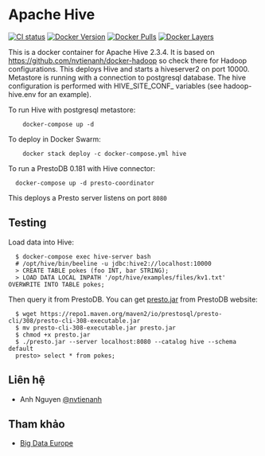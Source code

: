 # Apache Hive
[![CI status](https://github.com/nvtienanh/docker-hive/workflows/CI/badge.svg?branch=2.3.4-alpine)](https://github.com/nvtienanh/docker-hive/actions?query=branch%3A+branch%3A2.3.4-alpine++)
[![Docker Version](https://images.microbadger.com/badges/version/nvtienanh/hive:2.3.4-alpine.svg)](https://hub.docker.com/r/nvtienanh/hive/)
[![Docker Pulls](https://img.shields.io/docker/pulls/nvtienanh/hive)](https://hub.docker.com/r/nvtienanh/hive/)
[![Docker Layers](https://img.shields.io/microbadger/layers/nvtienanh/hive/2.3.4-alpine)](https://hub.docker.com/r/nvtienanh/hive/)


This is a docker container for Apache Hive 2.3.4. It is based on https://github.com/nvtienanh/docker-hadoop so check there for Hadoop configurations.
This deploys Hive and starts a hiveserver2 on port 10000.
Metastore is running with a connection to postgresql database.
The hive configuration is performed with HIVE_SITE_CONF_ variables (see hadoop-hive.env for an example).

To run Hive with postgresql metastore:
```
    docker-compose up -d
```

To deploy in Docker Swarm:
```
    docker stack deploy -c docker-compose.yml hive
```

To run a PrestoDB 0.181 with Hive connector:

```
  docker-compose up -d presto-coordinator
```

This deploys a Presto server listens on port `8080`

## Testing
Load data into Hive:
```
  $ docker-compose exec hive-server bash
  # /opt/hive/bin/beeline -u jdbc:hive2://localhost:10000
  > CREATE TABLE pokes (foo INT, bar STRING);
  > LOAD DATA LOCAL INPATH '/opt/hive/examples/files/kv1.txt' OVERWRITE INTO TABLE pokes;
```

Then query it from PrestoDB. You can get [presto.jar](https://prestosql.io/docs/current/installation/cli.html) from PrestoDB website:
```
  $ wget https://repo1.maven.org/maven2/io/prestosql/presto-cli/308/presto-cli-308-executable.jar
  $ mv presto-cli-308-executable.jar presto.jar
  $ chmod +x presto.jar
  $ ./presto.jar --server localhost:8080 --catalog hive --schema default
  presto> select * from pokes;
```

## Liên hệ
* Anh Nguyen [@nvtienanh](https://github.com/nvtienanh) 

## Tham khảo
* [Big Data Europe](https://github.com/big-data-europe/)
